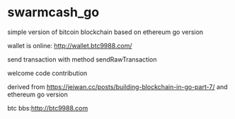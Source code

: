 # swarmcash_go
simple version of bitcoin blockchain based on ethereum go version

wallet is online:
http://wallet.btc9988.com/

send transaction with method sendRawTransaction 

welcome code contribution 

derived from 
https://jeiwan.cc/posts/building-blockchain-in-go-part-7/
and ethereum go version


btc bbs:http://btc9988.com
